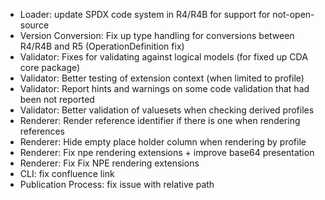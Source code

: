 * Loader: update SPDX code system in R4/R4B for support for not-open-source
* Version Conversion: Fix up type handling for conversions between R4/R4B and R5 (OperationDefinition fix)
* Validator: Fixes for validating against logical models (for fixed up CDA core package)
* Validator: Better testing of extension context (when limited to profile)
* Validator: Report hints and warnings on some code validation that had been not reported
* Validator: Better validation of valuesets when checking derived profiles
* Renderer: Render reference identifier if there is one when rendering references
* Renderer: Hide empty place holder column when rendering by profile
* Renderer: Fix npe rendering extensions + improve base64 presentation
* Renderer: Fix Fix NPE rendering extensions
* CLI: fix confluence link
* Publication Process: fix issue with relative path

